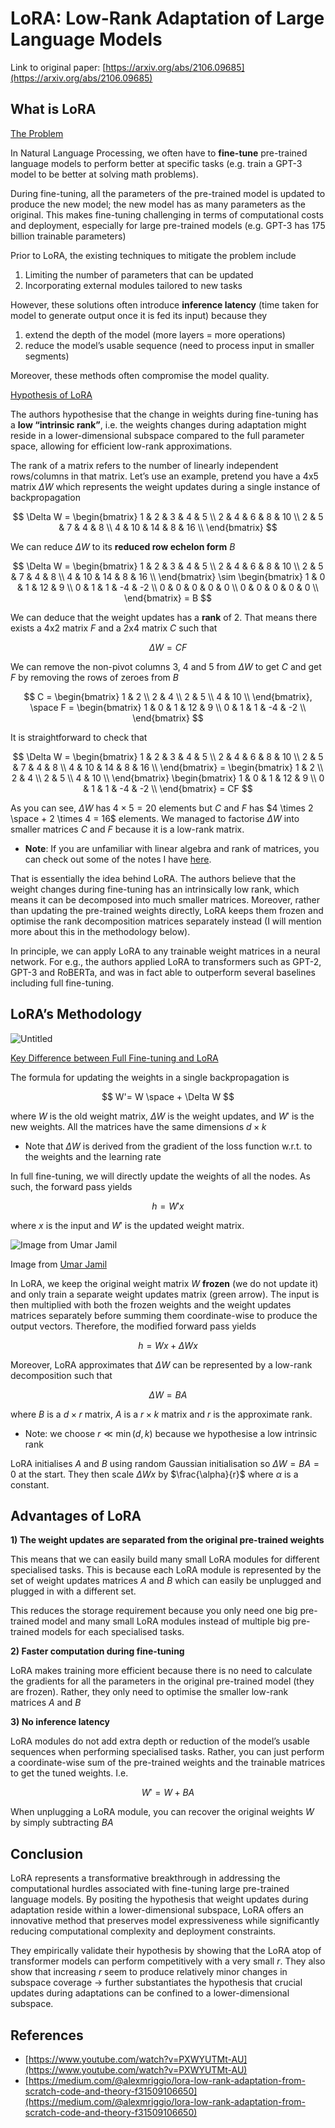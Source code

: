 # LoRA: Low-Rank Adaptation of Large Language Models

Link to original paper: [https://arxiv.org/abs/2106.09685](https://arxiv.org/abs/2106.09685)

## What is LoRA

<ins>The Problem</ins>

In Natural Language Processing, we often have to **fine-tune** pre-trained language models to perform better at specific tasks (e.g. train a GPT-3 model to be better at solving math problems). 

During fine-tuning, all the parameters of the pre-trained model is updated to produce the new model; the new model has as many parameters as the original. This makes fine-tuning challenging in terms of computational costs and deployment, especially for large pre-trained models (e.g. GPT-3 has 175 billion trainable parameters)

Prior to LoRA, the existing techniques to mitigate the problem include

1. Limiting the number of parameters that can be updated
2. Incorporating external modules tailored to new tasks

However, these solutions often introduce **inference latency** (time taken for model to generate output once it is fed its input) because they

1. extend the depth of the model (more layers = more operations)
2. reduce the model’s usable sequence (need to process input in smaller segments)

Moreover, these methods often compromise the model quality.

<ins>Hypothesis of LoRA</ins>

The authors hypothesise that the change in weights during fine-tuning has a **low “intrinsic rank”**, i.e. the weights changes during adaptation might reside in a lower-dimensional subspace compared to the full parameter space, allowing for efficient low-rank approximations.

The rank of a matrix refers to the number of linearly independent rows/columns in that matrix. Let’s use an example, pretend you have a 4x5 matrix $\Delta W$ which represents the weight updates during a single instance of backpropagation

$$
\Delta W =
\begin{bmatrix}
1 & 2 & 3 & 4 & 5 \\
2 & 4 & 6 & 8 & 10 \\
2 & 5 & 7 & 4 & 8 \\
4 & 10 & 14 & 8 & 16 \\
\end{bmatrix}
$$

We can reduce $\Delta W$ to its **reduced row echelon form** $B$

$$
\Delta W =
\begin{bmatrix}
1 & 2 & 3 & 4 & 5 \\
2 & 4 & 6 & 8 & 10 \\
2 & 5 & 7 & 4 & 8 \\
4 & 10 & 14 & 8 & 16 \\
\end{bmatrix} \sim
\begin{bmatrix}
1 & 0 & 1 & 12 & 9 \\
0 & 1 & 1 & -4 & -2 \\
0 & 0 & 0 & 0 & 0 \\
0 & 0 & 0 & 0 & 0 \\
\end{bmatrix} =
B
$$

We can deduce that the weight updates has a **rank** of 2. That means there exists a 4x2 matrix $F$ and a 2x4 matrix $C$ such that

$$
\Delta W = CF
$$

We can remove the non-pivot columns 3, 4 and 5 from $\Delta W$ to get $C$ and get $F$ by removing the rows of zeroes from $B$

$$
C = 
\begin{bmatrix}
1 & 2  \\
2 & 4  \\
2 & 5  \\
4 & 10  \\
\end{bmatrix}, \space
F =
\begin{bmatrix}
1 & 0 & 1 & 12 & 9 \\
0 & 1 & 1 & -4 & -2 \\
\end{bmatrix}
$$

It is straightforward to check that

$$
\Delta W = 
\begin{bmatrix}
1 & 2 & 3 & 4 & 5 \\
2 & 4 & 6 & 8 & 10 \\
2 & 5 & 7 & 4 & 8 \\
4 & 10 & 14 & 8 & 16 \\
\end{bmatrix} = 
\begin{bmatrix}
1 & 2  \\
2 & 4  \\
2 & 5  \\
4 & 10  \\
\end{bmatrix}
\begin{bmatrix}
1 & 0 & 1 & 12 & 9 \\
0 & 1 & 1 & -4 & -2 \\
\end{bmatrix} =
CF
$$

As you can see, $\Delta W$ has $4 \times 5 = 20$ elements but $C$ and $F$ has $4 \times 2 \space + 2 \times 4 = 16$ elements. We managed to factorise $\Delta W$ into smaller matrices $C$ and $F$ because it is a low-rank matrix.

- **Note**: If you are unfamiliar with linear algebra and rank of matrices, you can check out some of the notes I have [here](https://www.notion.so/Linear-Algebra-78eeeef8cf3e4c2d8eee0796b4c6d786?pvs=21).

That is essentially the idea behind LoRA. The authors believe that the weight changes during fine-tuning has an intrinsically low rank, which means it can be decomposed into much smaller matrices. Moreover, rather than updating the pre-trained weights directly, LoRA keeps them frozen and optimise the rank decomposition matrices separately instead (I will mention more about this in the methodology below).

In principle, we can apply LoRA to any trainable weight matrices in a neural network. For e.g., the authors applied LoRA to transformers such as GPT-2, GPT-3 and RoBERTa, and was in fact able to outperform several baselines including full fine-tuning.

## LoRA’s Methodology

![Untitled](images/Untitled.png)

<ins>Key Difference between Full Fine-tuning and LoRA</ins>

The formula for updating the weights in a single backpropagation is

$$
W'= W \space + \Delta W
$$

where $W$ is the old weight matrix, $\Delta W$ is the weight updates, and $W'$ is the new weights. All the matrices have the same dimensions $d \times k$

- Note that $\Delta W$ is derived from the gradient of the loss function w.r.t. to the weights and the learning rate

In full fine-tuning, we will directly update the weights of all the nodes. As such, the forward pass yields

$$
h = W'x
$$

where $x$ is the input and $W'$ is the updated weight matrix.

![Image from [Umar Jamil](https://www.youtube.com/watch?v=PXWYUTMt-AU)](images/Untitled%201.png)

Image from [Umar Jamil](https://www.youtube.com/watch?v=PXWYUTMt-AU)

In LoRA, we keep the original weight matrix $W$ **frozen** (we do not update it) and only train a separate weight updates matrix (green arrow). The input is then multiplied with both the frozen weights and the weight updates matrices separately before summing them coordinate-wise to produce the output vectors. Therefore, the modified forward pass yields

$$
h = Wx + \Delta Wx
$$

Moreover, LoRA approximates that $\Delta W$ can be represented by a low-rank decomposition such that

$$
\Delta W =  BA
$$

where $B$ is a $d \times r$ matrix, $A$ is a $r \times k$ matrix and $r$ is the approximate rank.

- Note: we choose $r \ll \min(d, k)$ because we hypothesise a low intrinsic rank

LoRA initialises $A$ and $B$ using random Gaussian initialisation so $\Delta W = BA = 0$ at the start. They then scale $\Delta Wx$ by $\frac{\alpha}{r}$ where $\alpha$ is a constant.

## Advantages of LoRA

**1) The weight updates are separated from the original pre-trained weights**

This means that we can easily build many small LoRA modules for different specialised tasks. This is because each LoRA module is represented by the set of weight updates matrices $A$ and $B$ which can easily be unplugged and plugged in with a different set. 

This reduces the storage requirement because you only need one big pre-trained model and many small LoRA modules instead of multiple big pre-trained models for each specialised tasks.

**2) Faster computation during fine-tuning**

LoRA makes training more efficient because there is no need to calculate the gradients for all the parameters in the original pre-trained model (they are frozen). Rather, they only need to optimise the smaller low-rank matrices $A$ and $B$

**3) No inference latency**

LoRA modules do not add extra depth or reduction of the model’s usable sequences when performing specialised tasks. Rather, you can just perform a coordinate-wise sum of the pre-trained weights and the trainable matrices to get the tuned weights. I.e.

$$
W' = W + BA
$$

When unplugging a LoRA module, you can recover the original weights $W$ by simply subtracting $BA$

## Conclusion

LoRA represents a transformative breakthrough in addressing the computational hurdles associated with fine-tuning large pre-trained language models. By positing the hypothesis that weight updates during adaptation reside within a lower-dimensional subspace, LoRA offers an innovative method that preserves model expressiveness while significantly reducing computational complexity and deployment constraints.

They empirically validate their hypothesis by showing that the LoRA atop of transformer models can perform competitively with a very small $r$. They also show that increasing $r$ seem to produce relatively minor changes in subspace coverage → further substantiates the hypothesis that crucial updates during adaptations can be confined to a lower-dimensional subspace.

## References

- [https://www.youtube.com/watch?v=PXWYUTMt-AU](https://www.youtube.com/watch?v=PXWYUTMt-AU)
- [https://medium.com/@alexmriggio/lora-low-rank-adaptation-from-scratch-code-and-theory-f31509106650](https://medium.com/@alexmriggio/lora-low-rank-adaptation-from-scratch-code-and-theory-f31509106650)
